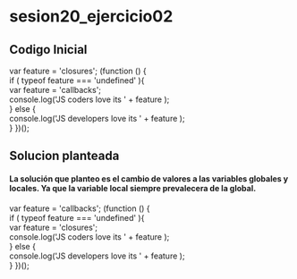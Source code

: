 # sesion20_ejercicio02
## Codigo Inicial
var feature = 'closures'; 
(function () {     
if ( typeof feature === 'undefined' ){         
var feature = 'callbacks';         
console.log('JS coders love its ' + feature );     
} else {         
console.log('JS developers love its ' + feature );     
} 
})();
## Solucion planteada 
#### La solución que planteo es el cambio de valores a las variables globales y locales. Ya que la variable local siempre prevalecera de la global.
var feature = 'callbacks'; 
(function () {     
if ( typeof feature === 'undefined' ){         
var feature = 'closures';         
console.log('JS coders love its ' + feature );     
} else {         
console.log('JS developers love its ' + feature );     
} 
})();


